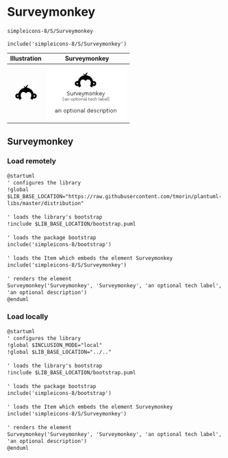 # Surveymonkey


```text
simpleicons-8/S/Surveymonkey
```

```text
include('simpleicons-8/S/Surveymonkey')
```



| Illustration | Surveymonkey |
| :---: | :---: |
| ![illustration for Illustration](../../simpleicons-8/S/Surveymonkey.png) | ![illustration for Surveymonkey](../../simpleicons-8/S/Surveymonkey.Local.png) |




## Surveymonkey

### Load remotely
```plantuml
@startuml
' configures the library
!global $LIB_BASE_LOCATION="https://raw.githubusercontent.com/tmorin/plantuml-libs/master/distribution"

' loads the library's bootstrap
!include $LIB_BASE_LOCATION/bootstrap.puml

' loads the package bootstrap
include('simpleicons-8/bootstrap')

' loads the Item which embeds the element Surveymonkey
include('simpleicons-8/S/Surveymonkey')

' renders the element
Surveymonkey('Surveymonkey', 'Surveymonkey', 'an optional tech label', 'an optional description')
@enduml
```

### Load locally
```plantuml
@startuml
' configures the library
!global $INCLUSION_MODE="local"
!global $LIB_BASE_LOCATION="../.."

' loads the library's bootstrap
!include $LIB_BASE_LOCATION/bootstrap.puml

' loads the package bootstrap
include('simpleicons-8/bootstrap')

' loads the Item which embeds the element Surveymonkey
include('simpleicons-8/S/Surveymonkey')

' renders the element
Surveymonkey('Surveymonkey', 'Surveymonkey', 'an optional tech label', 'an optional description')
@enduml
```

